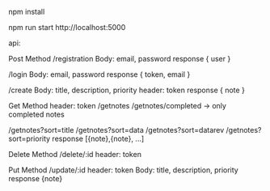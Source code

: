 

npm install

npm run start
http://localhost:5000

api:

Post Method
/registration
Body:   email, password
response { user }

/login
Body:   email, password
response { token, email }

/create
Body:   title, description, priority
header: token
response { note }

Get Method
header: token
/getnotes
/getnotes/completed -> only completed notes

/getnotes?sort=title
/getnotes?sort=data
/getnotes?sort=datarev
/getnotes?sort=priority
response [{note},{note}, ...]


Delete Method
/delete/:id
header: token

Put Method
/update/:id
header: token
Body:   title, description, priority
response {note}




